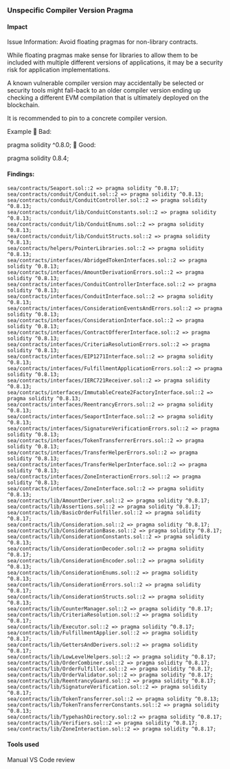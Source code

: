 ### Unspecific Compiler Version Pragma

#### Impact
Issue Information: 
Avoid floating pragmas for non-library contracts.

While floating pragmas make sense for libraries to allow them to be included with multiple different versions of applications, it may be a security risk for application implementations.

A known vulnerable compiler version may accidentally be selected or security tools might fall-back to an older compiler version ending up checking a different EVM compilation that is ultimately deployed on the blockchain.

It is recommended to pin to a concrete compiler version.

Example
🤦 Bad:

pragma solidity ^0.8.0;
🚀 Good:

pragma solidity 0.8.4;

#### Findings:
```
sea/contracts/Seaport.sol::2 => pragma solidity ^0.8.17;
sea/contracts/conduit/Conduit.sol::2 => pragma solidity ^0.8.13;
sea/contracts/conduit/ConduitController.sol::2 => pragma solidity ^0.8.13;
sea/contracts/conduit/lib/ConduitConstants.sol::2 => pragma solidity ^0.8.13;
sea/contracts/conduit/lib/ConduitEnums.sol::2 => pragma solidity ^0.8.13;
sea/contracts/conduit/lib/ConduitStructs.sol::2 => pragma solidity ^0.8.13;
sea/contracts/helpers/PointerLibraries.sol::2 => pragma solidity ^0.8.13;
sea/contracts/interfaces/AbridgedTokenInterfaces.sol::2 => pragma solidity ^0.8.13;
sea/contracts/interfaces/AmountDerivationErrors.sol::2 => pragma solidity ^0.8.13;
sea/contracts/interfaces/ConduitControllerInterface.sol::2 => pragma solidity ^0.8.13;
sea/contracts/interfaces/ConduitInterface.sol::2 => pragma solidity ^0.8.13;
sea/contracts/interfaces/ConsiderationEventsAndErrors.sol::2 => pragma solidity ^0.8.13;
sea/contracts/interfaces/ConsiderationInterface.sol::2 => pragma solidity ^0.8.13;
sea/contracts/interfaces/ContractOffererInterface.sol::2 => pragma solidity ^0.8.13;
sea/contracts/interfaces/CriteriaResolutionErrors.sol::2 => pragma solidity ^0.8.13;
sea/contracts/interfaces/EIP1271Interface.sol::2 => pragma solidity ^0.8.13;
sea/contracts/interfaces/FulfillmentApplicationErrors.sol::2 => pragma solidity ^0.8.13;
sea/contracts/interfaces/IERC721Receiver.sol::2 => pragma solidity ^0.8.13;
sea/contracts/interfaces/ImmutableCreate2FactoryInterface.sol::2 => pragma solidity ^0.8.13;
sea/contracts/interfaces/ReentrancyErrors.sol::2 => pragma solidity ^0.8.13;
sea/contracts/interfaces/SeaportInterface.sol::2 => pragma solidity ^0.8.13;
sea/contracts/interfaces/SignatureVerificationErrors.sol::2 => pragma solidity ^0.8.13;
sea/contracts/interfaces/TokenTransferrerErrors.sol::2 => pragma solidity ^0.8.13;
sea/contracts/interfaces/TransferHelperErrors.sol::2 => pragma solidity ^0.8.13;
sea/contracts/interfaces/TransferHelperInterface.sol::2 => pragma solidity ^0.8.13;
sea/contracts/interfaces/ZoneInteractionErrors.sol::2 => pragma solidity ^0.8.13;
sea/contracts/interfaces/ZoneInterface.sol::2 => pragma solidity ^0.8.13;
sea/contracts/lib/AmountDeriver.sol::2 => pragma solidity ^0.8.17;
sea/contracts/lib/Assertions.sol::2 => pragma solidity ^0.8.17;
sea/contracts/lib/BasicOrderFulfiller.sol::2 => pragma solidity ^0.8.17;
sea/contracts/lib/Consideration.sol::2 => pragma solidity ^0.8.17;
sea/contracts/lib/ConsiderationBase.sol::2 => pragma solidity ^0.8.17;
sea/contracts/lib/ConsiderationConstants.sol::2 => pragma solidity ^0.8.13;
sea/contracts/lib/ConsiderationDecoder.sol::2 => pragma solidity ^0.8.17;
sea/contracts/lib/ConsiderationEncoder.sol::2 => pragma solidity ^0.8.13;
sea/contracts/lib/ConsiderationEnums.sol::2 => pragma solidity ^0.8.13;
sea/contracts/lib/ConsiderationErrors.sol::2 => pragma solidity ^0.8.17;
sea/contracts/lib/ConsiderationStructs.sol::2 => pragma solidity ^0.8.13;
sea/contracts/lib/CounterManager.sol::2 => pragma solidity ^0.8.17;
sea/contracts/lib/CriteriaResolution.sol::2 => pragma solidity ^0.8.17;
sea/contracts/lib/Executor.sol::2 => pragma solidity ^0.8.17;
sea/contracts/lib/FulfillmentApplier.sol::2 => pragma solidity ^0.8.17;
sea/contracts/lib/GettersAndDerivers.sol::2 => pragma solidity ^0.8.17;
sea/contracts/lib/LowLevelHelpers.sol::2 => pragma solidity ^0.8.17;
sea/contracts/lib/OrderCombiner.sol::2 => pragma solidity ^0.8.17;
sea/contracts/lib/OrderFulfiller.sol::2 => pragma solidity ^0.8.17;
sea/contracts/lib/OrderValidator.sol::2 => pragma solidity ^0.8.17;
sea/contracts/lib/ReentrancyGuard.sol::2 => pragma solidity ^0.8.17;
sea/contracts/lib/SignatureVerification.sol::2 => pragma solidity ^0.8.17;
sea/contracts/lib/TokenTransferrer.sol::2 => pragma solidity ^0.8.13;
sea/contracts/lib/TokenTransferrerConstants.sol::2 => pragma solidity ^0.8.13;
sea/contracts/lib/TypehashDirectory.sol::2 => pragma solidity ^0.8.17;
sea/contracts/lib/Verifiers.sol::2 => pragma solidity ^0.8.17;
sea/contracts/lib/ZoneInteraction.sol::2 => pragma solidity ^0.8.17;
```
#### Tools used
Manual VS Code review